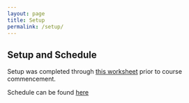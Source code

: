 ```yaml
---
layout: page
title: Setup
permalink: /setup/
---
```


## Setup and Schedule

Setup was completed through [this worksheet](../fig/AISSsetup.pdf) prior to course commencement.

Schedule can be found [here](../fig/AISSschedule.pdf)
